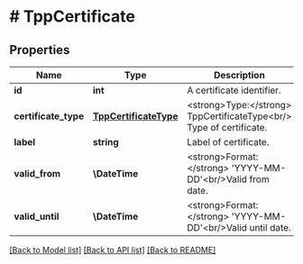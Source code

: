 # # TppCertificate

## Properties

Name | Type | Description | Notes
------------ | ------------- | ------------- | -------------
**id** | **int** | A certificate identifier. |
**certificate_type** | [**TppCertificateType**](TppCertificateType.md) | &lt;strong&gt;Type:&lt;/strong&gt; TppCertificateType&lt;br/&gt; Type of certificate. |
**label** | **string** | Label of certificate. |
**valid_from** | **\DateTime** | &lt;strong&gt;Format:&lt;/strong&gt; &#39;YYYY-MM-DD&#39;&lt;br/&gt;Valid from date. |
**valid_until** | **\DateTime** | &lt;strong&gt;Format:&lt;/strong&gt; &#39;YYYY-MM-DD&#39;&lt;br/&gt;Valid until date. |

[[Back to Model list]](../../README.md#models) [[Back to API list]](../../README.md#endpoints) [[Back to README]](../../README.md)
